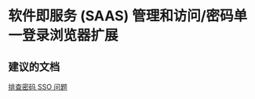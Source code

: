 <properties
    pageTitle="software as a service (saas) management and access/password single sign-on browser extension"
    description="软件即服务 (SAAS) 管理和访问/密码单一登录浏览器扩展"
    service="microsoft.activedirectory"
    resource="activedirectory"
    authors="aashu"
    displayOrder=""
    selfHelpType="generic"
    supportTopicIds="32268140"
    resourceTags=""
    productPesIds="14785"
    cloudEnvironments="public"
/>


# 软件即服务 (SAAS) 管理和访问/密码单一登录浏览器扩展


## **建议的文档**
[排查密码 SSO 问题](https://azure.microsoft.com/documentation/articles/active-directory-saas-ie-troubleshooting/)



<!--HONumber=Jul16_HO4-->


